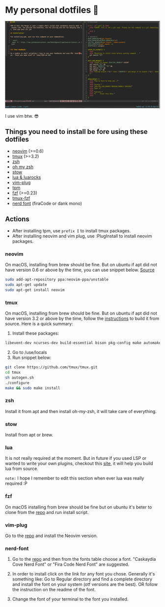 # My personal dotfiles 🤝

![workflow-screenshot](./.github/assets/workflow-screenshot.png)

I use vim btw. 😎

## Things you need to install be fore using these dotfiles

- [neovim](#neovim) (>=0.6)
- [tmux](#tmux) (>=3.2)
- [zsh](#zsh)
- [oh my zsh](https://ohmyz.sh/)
- [stow](#stow)
- [lua & luarocks](#lua)
- [vim-plug](#vim-plug)
- [tpm](https://github.com/tmux-plugins/tpm)
- [fzf](#fzf) (>=0.23)
- [tmux-fzf](https://github.com/sainnhe/tmux-fzf)
- [nerd font](#nerd-font) (firaCode or dank mono)

## Actions

- After installing tpm, use `prefix I` to install tmux packages.
- After installing neovim and vim plug, use :PlugInstall to install neovim packages.

### neovim

On macOS, installing from brew should be fine. But on ubuntu if apt did not have version 0.6 or above by the time, you can use snippet below. [Source](https://www.codegrepper.com/code-examples/shell/ubuntu+install+neovim+0.6)

```bash
sudo add-apt-repository ppa:neovim-ppa/unstable
sudo apt-get update
sudo apt-get install neovim
```

### tmux

On macOS, installing from brew should be fine. But on ubuntu if apt did not have version 3.2 or above by the time, follow the [instructions](https://github.com/tmux/tmux/wiki/Installing) to build it from source. Here is a quick summary:

1. Install these packages:

```bash
libevent-dev ncurses-dev build-essential bison pkg-config make automake autotools-dev bison
```

2. Go to /use/locals
3. Run snippet below:

```bash
git clone https://github.com/tmux/tmux.git
cd tmux
sh autogen.sh
./configure
make && sudo make install
```

### zsh

Install it from apt and then install oh-my-zsh, it will take care of everything.

### stow

Install from apt or brew.

### lua

It is not really required at the moment. But in future if you used LSP or wanted to write your own plugins, checkout this [site](https://lindevs.com/install-lua-from-source-code-on-ubuntu/), it will help you build lua from source.

`note:` I hope I remember to edit this section when ever lua was really required :P

### fzf

On macOS installing from brew should be fine but on ubuntu it's beter to clone from the [repo](https://github.com/junegunn/fzf) and run install script.

### vim-plug

Go to the [repo](https://github.com/junegunn/vim-plug) and install the Neovim version.

### nerd-font

1. Go to the [repo](https://github.com/ryanoasis/nerd-fonts) and then from the fonts table choose a font. "Caskaydia Cove Nerd Font" or "Fira Code Nerd Font" are suggested.

2. In order to install click on the link for any font you chose. Generally it's something like: Go to Regular directory and find a complete directory and install the font on your system (otf versions are the best). OR follow the instruction on the readme of the font.

3. Change the font of your terminal to the font you installed.
